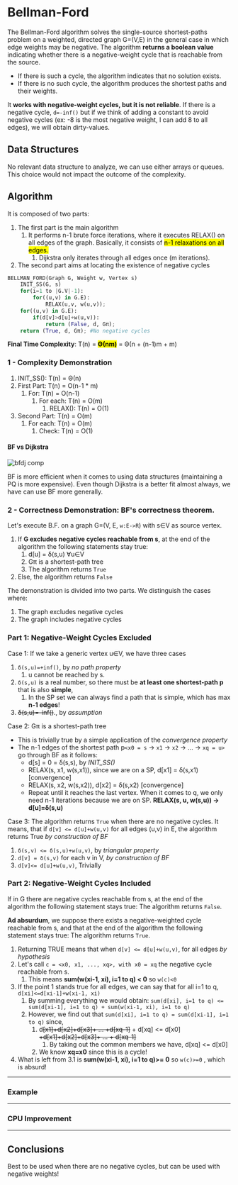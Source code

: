 # Bellman-Ford
The Bellman-Ford algorithm solves the single-source shortest-paths problem on a weighted,
directed graph G=(V,E) in the general case in which edge weights may be negative.
The algorithm **returns a boolean value** indicating whether there is a negative-weight 
cycle that is reachable from the source. 
* If there is such a cycle, the algorithm indicates that no solution exists. 
* If there is no such cycle, the algorithm produces the shortest paths and their weights.

It **works with negative-weight cycles, but it is not reliable**. If there is a negative cycle, `d=-inf()` but if we think of
adding a constant to avoid negative cycles (ex: -8 is the most negative weight, I can add 8 to all edges), we will obtain
dirty-values.

## Data Structures
No relevant data structure to analyze, we can use either arrays or queues. 
This choice would not impact the outcome of the complexity.

## Algorithm
It is composed of two parts:
1) The first part is the main algorithm
   1) It performs n-1 brute force iterations, where it executes RELAX() on all edges of the graph. Basically,
   it consists of <mark>n-1 relaxations on all edges.</mark>
      1) Dijkstra only iterates through all edges once (m iterations).
2) The second part aims at locating the existence of negative cycles

```python
BELLMAN_FORD(Graph G, Weight w, Vertex s)
    INIT_SS(G, s)
    for(i=1 to |G.V|-1):
        for((u,v) in G.E):
            RELAX(u,v, w(u,v));
    for((u,v) in G.E):
        if(d[v]>d[u]+w(u,v)):
            return (False, d, Gπ);
    return (True, d, Gπ); #No negative cycles
```
**Final Time Complexity**: T(n) = <mark>**Θ(nm)**</mark> = Θ(n + (n-1)m + m)

### 1 - Complexity Demonstration
1) INIT_SS(): T(n) = Θ(n)
2) First Part: T(n) = O(n-1 * m)
   1) For: T(n) = O(n-1)
      1) For each: T(n) = O(m)
         1) RELAX(): T(n) = O(1)
3) Second Part: T(n) = O(m)
   1) For each: T(n) = O(m)
      1) Check: T(n) = O(1)

#### BF vs Dijkstra

![bfdj comp](https://github.com/PayThePizzo/DataStrutucures-Algorithms/blob/main/Resources/bfdjcomp.png?raw=TRUE)

BF is more efficient when it comes to using data structures (maintaining a PQ is more expensive).
Even though Dijkstra is a better fit almost always, we have can use BF more generally.

### 2 - Correctness Demonstration: BF's correctness theorem.
Let's execute B.F. on a graph G=(V, E, `w:E->R`) with s∈V as source vertex. 
 
1) If **G excludes negative cycles reachable from s**, at the end of the algorithm the following statements stay true:
   1) d[u] = δ(s,u) ∀u∈V
   2) Gπ is a shortest-path tree
   3) The algorithm returns `True`
2) Else, the algorithm returns `False`

The demonstration is divided into two parts. We distinguish the cases where:
1) The graph excludes negative cycles
2) The graph includes negative cycles

### Part 1: Negative-Weight Cycles Excluded
Case 1: If we take a generic vertex u∈V, we have three cases
1) `δ(s,u)=+inf()`, by _no path property_ 
   1) u cannot be reached by s.
2) `δ(s,u)` is a real number, so there must be **at least one shortest-path p** that is also **simple**,
   1) In the SP set we can always find a path that is simple, which has max **n-1 edges**!
3) ~~δ(s,u)=-inf()~~., by _assumption_
 
Case 2: Gπ is a shortest-path tree
* This is trivially true by a simple application of the _convergence property_ 
* The n-1 edges of the shortest path p`<x0 = s` -> `x1` -> `x2` -> ... -> `xq = u>` go through BF as it follows:
  * d[s] = 0 = δ(s,s), by _INIT_SS()_
  * RELAX(s, x1, w(s,x1)), since we are on a SP, d[x1] = δ(s,x1) [convergence]
  * RELAX(s, x2, w(s,x2)), d[x2] = δ(s,x2) [convergence]
  * Repeat until it reaches the last vertex. When it comes to q, we only need n-1 iterations 
  because we are on SP. **RELAX(s, u, w(s,u)) -> d[u]=δ(s,u)**

Case 3: The algorithm returns `True` when there are no negative cycles. It means, that if `d[v] <= d[u]+w(u,v)` for all edges (u,v) in E, 
the algorithm returns True _by construction of BF_
1) `δ(s,v) <= δ(s,u)+w(u,v)`, by _triangular property_ 
2) `d[v] = δ(s,v)` for each v in V, _by construction of BF_ 
3) `d[v]<= d[u]+w(u,v)`, Trivially

### Part 2: Negative-Weight Cycles Included
If in G there are negative cycles reachable from s, at the end of the algorithm the following 
statement stays true: The algorithm returns `False`.

**Ad absurdum**, we suppose there exists a negative-weighted cycle reachable from s, and that at the end of the algorithm the following
statement stays true: The algorithm returns `True`.
1) Returning TRUE means that when `d[v] <= d[u]+w(u,v)`, for all edges _by hypothesis_
2) Let's call `c = <x0, x1, ..., xq>, with x0 = xq` the negative cycle reachable from s. 
   1) This means **sum(w(xi-1, xi), i=1 to q) < 0** so `w(c)<0`
3) If the point 1 stands true for all edges, we can say that for all i=1 to q, `d[xi]<=d[xi-1]+w(xi-1, xi)`
   1) By summing everything we would obtain: `sum(d[xi], i=1 to q) <= sum(d[xi-1], i=1 to q) + sum(w(xi-1, xi), i=1 to q)`
   2) However, we find out that `sum(d[xi], i=1 to q) = sum(d[xi-1], i=1 to q)` since,
      1) d~~[x1]+d[x2]+d[x3]+ ... +d[xq-1]~~ + d[xq] <= d[x0] ~~+d[x1]+d[x2]+d[x3]+ ... + d[xq-1]~~
         1) By taking out the common members we have, d[xq] <= d[x0]
      2) We know **xq=x0** since this is a cycle! 
4) What is left from 3.1  is  **sum(w(xi-1, xi), i=1 to q)>= 0** so `w(c)>=0` , which is absurd!

---

### Example

---

### CPU Improvement

---

## Conclusions
Best to be used when there are no negative cycles, but can be used with negative weights!
 
